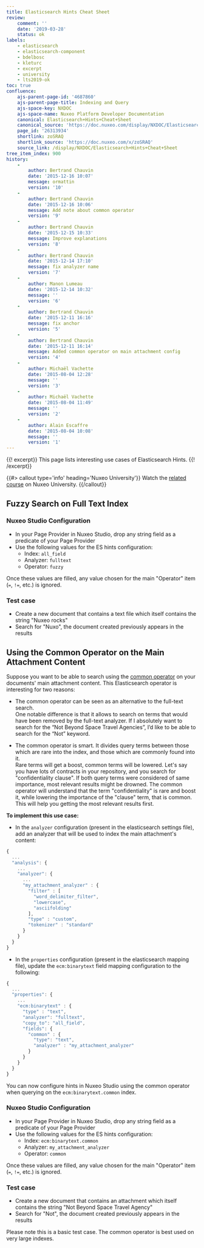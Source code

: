 ```yaml
---
title: Elasticsearch Hints Cheat Sheet
review:
    comment: ''
    date: '2019-03-28'
    status: ok
labels:
    - elasticsearch
    - elasticsearch-component
    - bdelbosc
    - kleturc
    - excerpt
    - university
    - lts2019-ok
toc: true
confluence:
    ajs-parent-page-id: '4687860'
    ajs-parent-page-title: Indexing and Query
    ajs-space-key: NXDOC
    ajs-space-name: Nuxeo Platform Developer Documentation
    canonical: Elasticsearch+Hints+Cheat+Sheet
    canonical_source: 'https://doc.nuxeo.com/display/NXDOC/Elasticsearch+Hints+Cheat+Sheet'
    page_id: '26313934'
    shortlink: zoSRAQ
    shortlink_source: 'https://doc.nuxeo.com/x/zoSRAQ'
    source_link: /display/NXDOC/Elasticsearch+Hints+Cheat+Sheet
tree_item_index: 900
history:
    -
        author: Bertrand Chauvin
        date: '2015-12-16 10:07'
        message: ormattin
        version: '10'
    -
        author: Bertrand Chauvin
        date: '2015-12-16 10:06'
        message: Add note about common operator
        version: '9'
    -
        author: Bertrand Chauvin
        date: '2015-12-15 10:33'
        message: Improve explanations
        version: '8'
    -
        author: Bertrand Chauvin
        date: '2015-12-14 17:10'
        message: fix analyzer name
        version: '7'
    -
        author: Manon Lumeau
        date: '2015-12-14 10:32'
        message: ''
        version: '6'
    -
        author: Bertrand Chauvin
        date: '2015-12-11 16:16'
        message: fix anchor
        version: '5'
    -
        author: Bertrand Chauvin
        date: '2015-12-11 16:14'
        message: Added common operator on main attachment config
        version: '4'
    -
        author: Michaël Vachette
        date: '2015-08-04 12:28'
        message: ''
        version: '3'
    -
        author: Michaël Vachette
        date: '2015-08-04 11:49'
        message: ''
        version: '2'
    -
        author: Alain Escaffre
        date: '2015-08-04 10:08'
        message: ''
        version: '1'
---
```


{{! excerpt}}
This page lists interesting use cases of Elasticsearch Hints.
{{! /excerpt}}

{{#> callout type='info' heading='Nuxeo University'}}
Watch the [related course](https://university.nuxeo.com/learn/course/internal/view/elearning/134/configuring-searches-in-nuxeo-studio-modeler-designer) on Nuxeo University.
{{/callout}}

## Fuzzy Search on Full Text Index

### Nuxeo Studio Configuration

- In your Page Provider in Nuxeo Studio, drop any string field as a predicate of your Page Provider
- Use the following values for the ES hints configuration:
    - Index: `all_field`
    - Analyzer: `fulltext`
    - Operator: `fuzzy`

Once these values are filled, any value chosen for the main "Operator" item (`=`, `!=`, etc.) is ignored.

### Test case

- Create a new document that contains a text file which itself contains the string "Nuxeo rocks"
- Search for "Nuxo", the document created previously appears in the results

## Using the Common Operator on the Main Attachment Content

Suppose you want to be able to search using the [common operator](https://www.elastic.co/guide/en/elasticsearch/reference/1.5/query-dsl-common-terms-query.html) on your documents' main attachment content. This Elasticsearch operator is interesting for two reasons:

- The common operator can be seen as an alternative to the full-text search.</br>
  One notable difference is that it allows to search on terms that would have been removed by the full-text analyzer. If I absolutely want to search for the &ldquo;Not Beyond Space Travel Agencies&rdquo;, I&rsquo;d like to be able to search for the &ldquo;Not&rdquo; keyword.

- The common operator is smart. It divides query terms between those which are rare into the index, and those which are commonly found into it.</br>
  Rare terms will get a boost, common terms will be lowered. Let's say you have lots of contracts in your repository, and you search for "confidentiality clause". If both query terms were considered of same importance, most relevant results might be drowned. The common operator will understand that the term "confidentiality" is rare and boost it, while lowering the importance of the "clause" term, that is common. This will help you getting the most relevant results first.

**To implement this use case:**

- In the `analyzer` configuration (present in the elasticsearch settings file), add an analyzer that will be used to index the main attachment's content:

```js
{
  ...
  "analysis": {
    ...
    "analyzer": {
      ...
      "my_attachment_analyzer" : {
        "filter" : [
          "word_delimiter_filter",
          "lowercase",
          "asciifolding"
        ],
        "type" : "custom",
        "tokenizer" : "standard"
      }
    }
  }
}
```
- In the `properties` configuration (present in the elasticsearch mapping file), update the `ecm:binarytext` field mapping configuration to the following:

```js
{
  ...
  "properties": {
    ...
    "ecm:binarytext" : {
      "type" : "text",
      "analyzer": "fulltext",
      "copy_to": "all_field",
      "fields": {
        "common" : {
          "type": "text",
          "analyzer" : "my_attachment_analyzer"
        }
      }
    }
  }
}
```

You can now configure hints in Nuxeo Studio using the common operator when querying on the `ecm:binarytext.common` index.

### Nuxeo Studio Configuration

- In your Page Provider in Nuxeo Studio, drop any string field as a predicate of your Page Provider
- Use the following values for the ES hints configuration:
    - Index: `ecm:binarytext.common`
    - Analyzer: `my_attachment_analyzer`
    - Operator: `common`

Once these values are filled, any value chosen for the main "Operator" item (`=`, `!=`, etc.) is ignored.

### Test case

- Create a new document that contains an attachment which itself contains the string "Not Beyond Space Travel Agency"
- Search for "Not", the document created previously appears in the results

Please note this is a basic test case. The common operator is best used on very large indexes.
